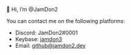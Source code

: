 👋 Hi, I’m @JamDon2

You can contact me on the following platforms:
- Discord: JamDon2#0001
- Keybase: [jamdon3](https://keybase.io/jamdon3/)
- Email: github@jamdon2.dev

<!---
JamDon2/JamDon2 is a ✨ special ✨ repository because its `README.md` (this file) appears on your GitHub profile.
You can click the Preview link to take a look at your changes.
--->
